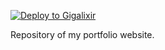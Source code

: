 [![Deploy to Gigalixir](https://github.com/Eoic/Personal-site/actions/workflows/npm-publish-github-packages.yml/badge.svg)](https://github.com/Eoic/Personal-site/actions/workflows/npm-publish-github-packages.yml)

Repository of my portfolio website.
